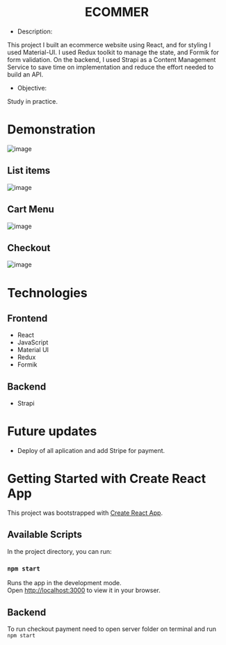 <h1 align="center">ECOMMER</h1> 

- Description:

This project
I built an ecommerce website using React, and for styling I used Material-UI. I used Redux toolkit to manage the state, and Formik for form validation.
On the backend, I used Strapi as a Content Management Service to save time on implementation and reduce the effort needed to build an API.

- Objective:

Study in practice.

# Demonstration

![image](https://user-images.githubusercontent.com/100156111/211123024-57470519-0f70-410a-8323-39b47fdc2fe4.png)

## List items

![image](https://user-images.githubusercontent.com/100156111/211123047-d0ec4705-0504-43a5-9788-25f5d380075f.png)

## Cart Menu

![image](https://user-images.githubusercontent.com/100156111/211124282-ea41a0ed-2716-4941-96f8-7d412e41c7bb.png)

## Checkout

![image](https://user-images.githubusercontent.com/100156111/211124533-c2e833a1-b53f-4fa2-8350-974e67dc8e35.png)

# Technologies

## Frontend
- React
- JavaScript
- Material UI
- Redux
- Formik

## Backend
- Strapi

# Future updates
- Deploy of all aplication and add Stripe for payment.

# Getting Started with Create React App

This project was bootstrapped with [Create React App](https://github.com/facebook/create-react-app).

## Available Scripts

In the project directory, you can run:

### `npm start`

Runs the app in the development mode.\
Open [http://localhost:3000](http://localhost:3000) to view it in your browser.

## Backend

To run checkout payment need to open server folder on terminal and run `npm start`

